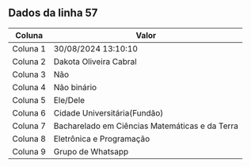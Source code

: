 ## Dados da linha 57

| Coluna | Valor |
|--------|-------|
| Coluna 1 | 30/08/2024 13:10:10 |
| Coluna 2 | Dakota Oliveira Cabral |
| Coluna 3 | Não |
| Coluna 4 | Não binário |
| Coluna 5 | Ele/Dele |
| Coluna 6 | Cidade Universitária(Fundão) |
| Coluna 7 | Bacharelado em Ciências Matemáticas e da Terra |
| Coluna 8 | Eletrônica e Programação |
| Coluna 9 | Grupo de Whatsapp |
